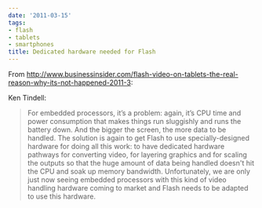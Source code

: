 ```yaml
---
date: '2011-03-15'
tags:
- flash
- tablets
- smartphones
title: Dedicated hardware needed for Flash
---
```


From http://www.businessinsider.com/flash-video-on-tablets-the-real-reason-why-its-not-happened-2011-3:

Ken Tindell:

>For embedded processors, it’s a problem: again, it’s CPU time and power consumption that makes things run sluggishly and runs the battery down. And the bigger the screen, the more data to be handled. The solution is again to get Flash to use specially-designed hardware for doing all this work: to have dedicated hardware pathways for converting video, for layering graphics and for scaling the outputs so that the huge amount of data being handled doesn't hit the CPU and soak up memory bandwidth. Unfortunately, we are only just now seeing embedded processors with this kind of video handling hardware coming to market and Flash needs to be adapted to use this hardware.
